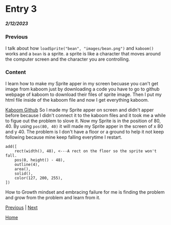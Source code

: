 # Entry 3
##### 2/12/2023

### Previous
I talk about how `loadSprite("bean", "images/bean.png")` and `kaboom()` works and a `bean` is a sprite. a sprite is like a character that moves around the computer screen and the character you are controlling.
### Content
I learn how to make my Sprite apper in my screen becuase you can't get image from kaboom just by downloading a code you have to go to github webpage of kaboom to download their files of sprite image. Then I put my html file inside of the kaboom file and now I get everything kaboom.


[Kaboom Github](https://github.com/replit/kaboom)
So I made my Sprite apper on screen and didn't apper before because I didn't connect it to the kaboom files and it took me a while to figue out the problem to slove it. Now my Sprite is in the position of 80, 40. By using `pos(80, 40)` it will made my Sprite apper in the screen of x 80 and y 40. The problem is I don't have a floor or a ground to help it not keep following because mine keep falling everytime I restart.
```JS
add([
    rect(width(), 48), <---A rect on the floor so the sprite won't fall.
    pos(0, height() - 48),
    outline(4),
    area(),
    solid(),
    color(127, 200, 255),
])
```
How to Growth mindset and embracing failure for me is finding the problem and grow from the problem and learn from it.




[Previous](entry02.md) | [Next](entry04.md)

[Home](../README.md)